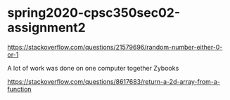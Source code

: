 # spring2020-cpsc350sec02-assignment2

https://stackoverflow.com/questions/21579696/random-number-either-0-or-1

A lot of work was done on one computer together
Zybooks

https://stackoverflow.com/questions/8617683/return-a-2d-array-from-a-function
